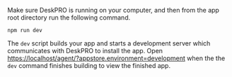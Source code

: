 Make sure DeskPRO is running on your computer, and then from the app root directory run the following command.

```
npm run dev
```

The `dev` script builds your app and starts a development server which communicates with DeskPRO to install the app. Open [https://localhost/agent/?appstore.environment=development](http://localhost/agent/?appstore.environment=development) when the the `dev` command finishes building to view the finished app.